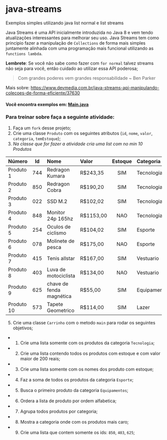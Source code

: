# java-streams

Exemplos simples utilizando java list normal e list streams

Java Streams é uma API inicialmente introduzida no Java 8 e vem tendo atualizações interessantes para melhorar seu uso.
Java Streams tem como principio fazer a manipulação de `Collections` de forma mais simples juntamente alinhada com uma programação mais funcional
utilizando as `functions lambda`.

**Lembrete**: Se você não sabe como fazer com `for normal` talvez streams não seja para você, então cuidado
ao utilizar essa API poderosa;

> Com grandes poderes vem grandes responsabilidade ~ Ben Parker

Mais sobre: https://www.devmedia.com.br/java-streams-api-manipulando-colecoes-de-forma-eficiente/37630


#### Você encontra exemplos em: [Main.java](https://github.com/DeividFrancis/java-streams/blob/main/src/com/github/deividfrancis/Main.java)


### Para treinar sobre faça a seguinte atividade:

1. Faça um `fork` desse projeto;
1. Crie uma classe `Produto` com os seguintes atributos (`id`, `nome`, `valor`, `categoria`, `temEstoque`);
3. _Na classe que for fazer a atividade cria uma list com no min 10 Produtos_

| Número     | Id  | Nome                     | Valor     | Estoque | Categoria    |
| :--------- | :-: | :----------------------- | :-------- | :-----: | :----------- |
| Produto 1  | 744 | Redragon Kumara          | R$243,35  |   SIM   | Tecnologia   |
| Produto 2  | 850 | Redragon Cobra           | R$190,20  |   SIM   | Tecnologia   |
| Produto 3  | 022 | SSD M.2                  | R$102,02  |   SIM   | Tecnologia   |
| Produto 4  | 848 | Monitor 24p 165hz        | R$1153,00 |   NAO   | Tecnologia   |
| Produto 5  | 254 | Oculos de ciclismo       | R$104,02  |   SIM   | Esporte      |
| Produto 6  | 078 | Molinete de pesca        | R$175,00  |   NAO   | Esporte      |
| Produto 7  | 415 | Tenis allstar            | R$167,00  |   SIM   | Vestuario    |
| Produto 8  | 403 | Luva de motociclista     | R$134,00  |   NAO   | Vestuario    |
| Produto 9  | 625 | chave de fenda magnética | R$55,00   |   SIM   | Equipamentos |
| Produto 10 | 573 | Tapete Geometrico        | R$114,00  |   SIM   | Lazer        |

5. Crie uma classe `Carrinho` com o metodo `main` para rodar os seguintes objetivos;

- 1. Crie uma lista somente com os produtos da categoria `Tecnologia`;
- 2. Crie uma lista contendo todos os produtos com estoque e com valor maior de 200 reais;
- 3. Crie uma lista somente com os nomes dos produto com estoque;
- 4. Faz a soma de todos os produtos da categoria `Esporte`;
- 5. Busca o primeiro produto da categoria `Equipamentos`;
- 6. Ordera a lista de produto por ordem alfabetica;
- 7. Agrupa todos produtos por categoria;
- 8. Mostra a categoria onde com os produtos mais caro;
- 9. Crie uma lista que contem somente os ids: `850`, `403`, `625`;
